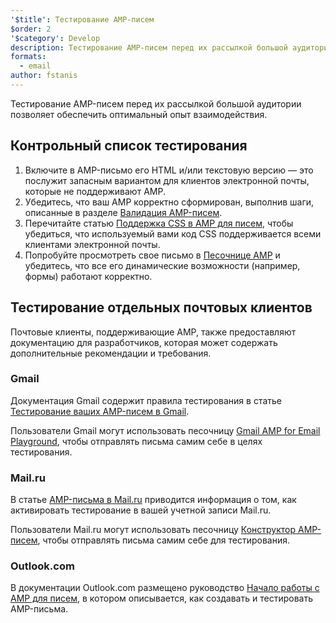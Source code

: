 ```yaml
---
'$title': Тестирование AMP-писем
$order: 2
'$category': Develop
description: Тестирование AMP-писем перед их рассылкой большой аудитории позволяет обеспечить оптимальный опыт взаимодействия.
formats:
  - email
author: fstanis
---
```


Тестирование AMP-писем перед их рассылкой большой аудитории позволяет обеспечить оптимальный опыт взаимодействия.

## Контрольный список тестирования

1. Включите в AMP-письмо его HTML и/или текстовую версию — это послужит запасным вариантом для клиентов электронной почты, которые не поддерживают AMP.
2. Убедитесь, что ваш AMP корректно сформирован, выполнив шаги, описанные в разделе [Валидация AMP-писем](/content/amp-dev/documentation/guides-and-tutorials/learn/validation-workflow/validate_emails.md).
3. Перечитайте статью [Поддержка CSS в AMP для писем](/content/amp-dev/documentation/guides-and-tutorials/learn/email-spec/amp-email-css.md), чтобы убедиться, что используемый вами код CSS поддерживается всеми клиентами электронной почты.
4. Попробуйте просмотреть свое письмо в [Песочнице AMP](https://playground.amp.dev/?runtime=amp4email) и убедитесь, что все его динамические возможности (например, формы) работают корректно.

## Тестирование отдельных почтовых клиентов

Почтовые клиенты, поддерживающие AMP, также предоставляют документацию для разработчиков, которая может содержать дополнительные рекомендации и требования.

### Gmail

Документация Gmail содержит правила тестирования в статье [Тестирование ваших AMP-писем в Gmail](https://developers.google.com/gmail/ampemail/testing-dynamic-email).

Пользователи Gmail могут использовать песочницу [Gmail AMP for Email Playground](https://amp.gmail.dev/playground/), чтобы отправлять письма самим себе в целях тестирования.

### Mail.ru

В статье [AMP-письма в Mail.ru](https://postmaster.mail.ru/amp) приводится информация о том, как активировать тестирование в вашей учетной записи Mail.ru.

Пользователи Mail.ru могут использовать песочницу [Конструктор AMP-писем](https://postmaster.mail.ru/amp/playground.html), чтобы отправлять письма самим себе для тестирования.

### Outlook.com

В документации Outlook.com размещено руководство [Начало работы с AMP для писем](https://docs.microsoft.com/en-us/outlook/amphtml/get-started), в котором описывается, как создавать и тестировать AMP-письма.
